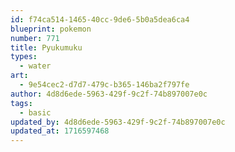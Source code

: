 ```yaml
---
id: f74ca514-1465-40cc-9de6-5b0a5dea6ca4
blueprint: pokemon
number: 771
title: Pyukumuku
types:
  - water
art:
  - 9e54cec2-d7d7-479c-b365-146ba2f797fe
author: 4d8d6ede-5963-429f-9c2f-74b897007e0c
tags:
  - basic
updated_by: 4d8d6ede-5963-429f-9c2f-74b897007e0c
updated_at: 1716597468
---
```

